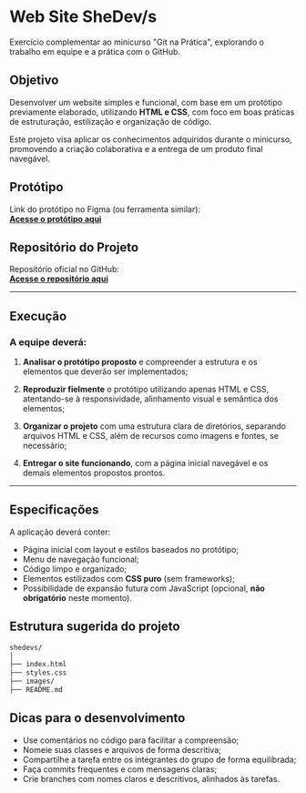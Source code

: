 # Web Site SheDev/s

Exercício complementar ao minicurso "Git na Prática", explorando o trabalho em equipe e a prática com o GitHub.

## Objetivo

Desenvolver um website simples e funcional, com base em um protótipo previamente elaborado, utilizando **HTML e CSS**, com foco em boas práticas de estruturação, estilização e organização de código.

Este projeto visa aplicar os conhecimentos adquiridos durante o minicurso, promovendo a criação colaborativa e a entrega de um produto final navegável.

## Protótipo

 Link do protótipo no Figma (ou ferramenta similar):  
[**Acesse o protótipo aqui**](https://www.figma.com/design/btS0N0y9BZfVXfLypPWwRl/Git-na-pr%C3%A1tica---SheDevs)

## Repositório do Projeto

 Repositório oficial no GitHub:  
[**Acesse o repositório aqui**](https://github.com/emanuelleGued/SheDevs.git)

---

## Execução

### A equipe deverá:

1. **Analisar o protótipo proposto** e compreender a estrutura e os elementos que deverão ser implementados;

2. **Reproduzir fielmente** o protótipo utilizando apenas HTML e CSS, atentando-se à responsividade, alinhamento visual e semântica dos elementos;

3. **Organizar o projeto** com uma estrutura clara de diretórios, separando arquivos HTML e CSS, além de recursos como imagens e fontes, se necessário;

4. **Entregar o site funcionando**, com a página inicial navegável e os demais elementos propostos prontos.

---

## Especificações

A aplicação deverá conter:

- Página inicial com layout e estilos baseados no protótipo;
- Menu de navegação funcional;
- Código limpo e organizado;
- Elementos estilizados com **CSS puro** (sem frameworks);
- Possibilidade de expansão futura com JavaScript (opcional, **não obrigatório** neste momento).


## Estrutura sugerida do projeto

```bash
shedevs/
│
├── index.html
├── styles.css
├── images/
├── README.md
```


## Dicas para o desenvolvimento

- Use comentários no código para facilitar a compreensão;
- Nomeie suas classes e arquivos de forma descritiva;
- Compartilhe a tarefa entre os integrantes do grupo de forma equilibrada;
- Faça commits frequentes e com mensagens claras;
- Crie branches com nomes claros e descritivos, alinhados às tarefas.
